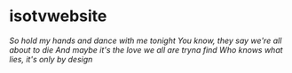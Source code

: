 # isotvwebsite

*So hold my hands and dance with me tonight*
*You know, they say we're all about to die*
*And maybe it's the love we all are tryna find*
*Who knows what lies, it's only by design*
